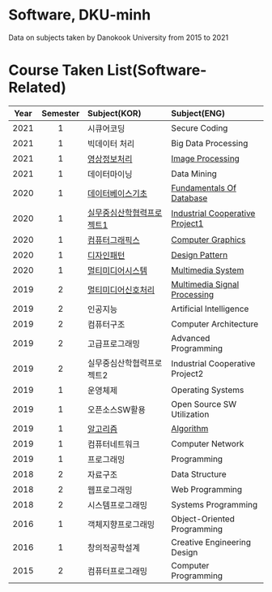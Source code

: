 # Software, DKU-minh
Data on subjects taken by Danokook University from 2015 to 2021

# Course Taken List(Software-Related)

 Year |  Semester | Subject(KOR) | Subject(ENG) 
 :---: | :---: | :--- | :--- 
2021 | 1 | 시큐어코딩 | Secure Coding 
2021 | 1 | 빅데이터 처리 | Big Data Processing 
2021 | 1 | [영상정보처리](https://github.com/m1nnh/DKU-minh/tree/master/영상정보처리) | [Image Processing](https://github.com/m1nnh/DKU-minh/tree/master/영상정보처리) 
2021 | 1 | 데이터마이닝 | Data Mining 
2020 | 1 | [데이터베이스기초](https://github.com/m1nnh/DKU-minh/tree/master/데이터베이스) | [Fundamentals Of Database](https://github.com/m1nnh/DKU-minh/tree/master/데이터베이스) 
2020 | 1 | [실무중심산학협력프로젝트1](https://github.com/m1nnh/LookForClothes) | [Industrial Cooperative Project1](https://github.com/m1nnh/LookForClothes) 
2020 | 1 | [컴퓨터그래픽스](https://github.com/m1nnh/DKU-minh/tree/master/컴퓨터그래픽스) | [Computer Graphics](https://github.com/m1nnh/DKU-minh/tree/master/컴퓨터그래픽스) 
2020 | 1 | [디자인패턴](https://github.com/m1nnh/DKU-minh/tree/master/디자인패턴) | [Design Pattern](https://github.com/m1nnh/DKU-minh/tree/master/디자인패턴) 
2020 | 1 | [멀티미디어시스템](https://github.com/m1nnh/DKU-minh/tree/master/멀티미디어시스템) | [Multimedia System](https://github.com/m1nnh/DKU-minh/tree/master/멀티미디어시스템) 
2019 | 2 | [멀티미디어신호처리](https://github.com/m1nnh/DKU-minh/tree/master/멀티미디어신호처리) | [Multimedia Signal Processing](https://github.com/m1nnh/DKU-minh/tree/master/멀티미디어신호처리) 
2019 | 2 | 인공지능 | Artificial Intelligence 
2019 | 2 | 컴퓨터구조 | Computer Architecture 
2019 | 2 | 고급프로그래밍 | Advanced Programming 
2019 | 2 | 실무중심산학협력프로젝트2 | Industrial Cooperative Project2 
2019 | 1 | 운영체제 | Operating Systems 
2019 | 1 | 오픈소스SW활용 | Open Source SW Utilization 
2019 | 1 | [알고리즘](https://github.com/m1nnh/DKU-minh/tree/master/알고리즘) | [Algorithm](https://github.com/m1nnh/DKU-minh/tree/master/알고리즘) 
2019 | 1 | 컴퓨터네트워크 | Computer Network 
2019 | 1 | 프로그래밍 | Programming 
2018 | 2 | 자료구조 | Data Structure 
2018 | 2 | 웹프로그래밍 | Web Programming 
2018 | 2 | 시스템프로그래밍 | Systems Programming 
2016 | 1 | 객체지향프로그래밍 | Object-Oriented Programming 
2016 | 1 | 창의적공학설계 | Creative Engineering Design 
2015 | 2 | 컴퓨터프로그래밍 | Computer Programming 
